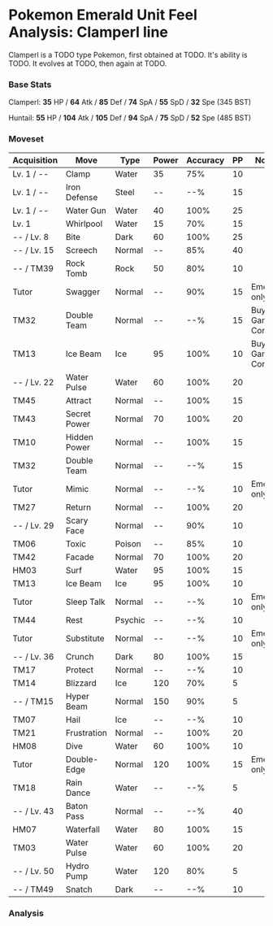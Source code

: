 # Pokemon Emerald Unit Feel Analysis: Clamperl line

Clamperl is a TODO type Pokemon, first obtained at TODO. It's ability is TODO. It evolves at TODO, then again at TODO.

### Base Stats

Clamperl: **35** HP / **64** Atk / **85** Def / **74** SpA / **55** SpD / **32** Spe (345 BST)

Huntail: **55** HP / **104** Atk / **105** Def / **94** SpA / **75** SpD / **52** Spe (485 BST)

### Moveset

|Acquisition|Move        |Type   |Power|Accuracy|PP |Notes                    |
|---        |---         |---    |---  |---     |---|---                      |
|Lv. 1 / -- |Clamp       |Water  |35   |75%     |10 |                         |
|Lv. 1 / -- |Iron Defense|Steel  |--   |--%     |15 |                         |
|Lv. 1 / -- |Water Gun   |Water  |40   |100%    |25 |                         |
|Lv. 1      |Whirlpool   |Water  |15   |70%     |15 |                         |
|-- / Lv. 8 |Bite        |Dark   |60   |100%    |25 |                         |
|-- / Lv. 15|Screech     |Normal |--   |85%     |40 |                         |
|-- / TM39  |Rock Tomb   |Rock   |50   |80%     |10 |                         |
|Tutor      |Swagger     |Normal |--   |90%     |15 |Emerald only             |
|TM32       |Double Team |Normal |--   |--%     |15 |Buy at Game Corner       |
|TM13       |Ice Beam    |Ice    |95   |100%    |10 |Buy at Game Corner       |
|-- / Lv. 22|Water Pulse |Water  |60   |100%    |20 |                         |
|TM45       |Attract     |Normal |--   |100%    |15 |                         |
|TM43       |Secret Power|Normal |70   |100%    |20 |                         |
|TM10       |Hidden Power|Normal |--   |100%    |15 |                         |
|TM32       |Double Team |Normal |--   |--%     |15 |                         |
|Tutor      |Mimic       |Normal |--   |--%     |10 |Emerald only             |
|TM27       |Return      |Normal |--   |100%    |20 |                         |
|-- / Lv. 29|Scary Face  |Normal |--   |90%     |10 |                         |
|TM06       |Toxic       |Poison |--   |85%     |10 |                         |
|TM42       |Facade      |Normal |70   |100%    |20 |                         |
|HM03       |Surf        |Water  |95   |100%    |15 |                         |
|TM13       |Ice Beam    |Ice    |95   |100%    |10 |                         |
|Tutor      |Sleep Talk  |Normal |--   |--%     |10 |Emerald only             |
|TM44       |Rest        |Psychic|--   |--%     |10 |                         |
|Tutor      |Substitute  |Normal |--   |--%     |10 |Emerald only             |
|-- / Lv. 36|Crunch      |Dark   |80   |100%    |15 |                         |
|TM17       |Protect     |Normal |--   |--%     |10 |                         |
|TM14       |Blizzard    |Ice    |120  |70%     |5  |                         |
|-- / TM15  |Hyper Beam  |Normal |150  |90%     |5  |                         |
|TM07       |Hail        |Ice    |--   |--%     |10 |                         |
|TM21       |Frustration |Normal |--   |100%    |20 |                         |
|HM08       |Dive        |Water  |60   |100%    |10 |                         |
|Tutor      |Double-Edge |Normal |120  |100%    |15 |Emerald only             |
|TM18       |Rain Dance  |Water  |--   |--%     |5  |                         |
|-- / Lv. 43|Baton Pass  |Normal |--   |--%     |40 |                         |
|HM07       |Waterfall   |Water  |80   |100%    |15 |                         |
|TM03       |Water Pulse |Water  |60   |100%    |20 |                         |
|-- / Lv. 50|Hydro Pump  |Water  |120  |80%     |5  |                         |
|-- / TM49  |Snatch      |Dark   |--   |--%     |10 |                         |

### Analysis